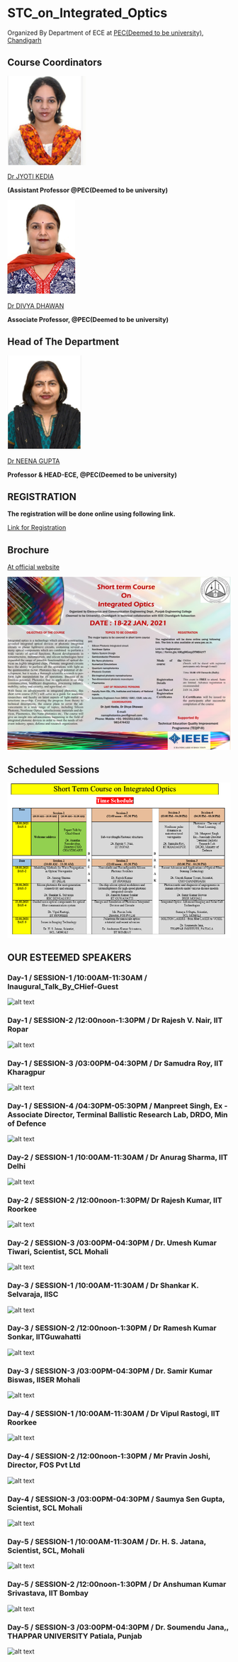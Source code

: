 # STC_on_Integrated_Optics
Organized By Department of ECE at [PEC(Deemed to be university), Chandigarh](https://pec.ac.in/ece)

## Course Coordinators 

![alt text](https://github.com/NANOPHOTONIC-RESEARCH-SOCIETY-AT-PEC/STC_on_Integrated_Optics/blob/main/Guest%20Speakers/Dr%20Kedia.PNG)

[Dr JYOTI KEDIA](https://pec.ac.in/jyoti-kedia)

**(Assistant Professor @PEC(Deemed to be university)**

![alt text](https://github.com/NANOPHOTONIC-RESEARCH-SOCIETY-AT-PEC/STC_on_Integrated_Optics/blob/main/Guest%20Speakers/Dr%20Dhawan.PNG)

[Dr DIVYA DHAWAN](https://pec.ac.in/divya-0)

**Associate Professor, @PEC(Deemed to be university)**

## Head of The Department

![alt text](https://github.com/NANOPHOTONIC-RESEARCH-SOCIETY-AT-PEC/STC_on_Integrated_Optics/blob/main/Guest%20Speakers/Dr%20Gupta.PNG)

[Dr NEENA GUPTA](https://pec.ac.in/neena-gupta)

**Professor & HEAD-ECE, @PEC(Deemed to be university)**

## REGISTRATION

**The registration will be done online using following link.**

[Link for Registration](https://forms.gle/AMygMGaqyDTMB4zY7)

## Brochure

[At official website](https://pec.ac.in/sites/default/files/uploads/events/stc_integrated_optics_brochure.pdf)

![alt text](https://github.com/NANOPHOTONIC-RESEARCH-SOCIETY-AT-PEC/STC_on_Integrated_Optics/blob/main/main.jpg)


## Scheduled Sessions

![alt text](https://github.com/NANOPHOTONIC-RESEARCH-SOCIETY-AT-PEC/STC_on_Integrated_Optics/blob/main/Guest%20Speakers/STC_TIME_Schedule_2.png)

## OUR ESTEEMED SPEAKERS 

### Day-1 / SESSION-1 /10:00AM-11:30AM / Inaugural_Talk_By_CHief-Guest
![alt text](https://github.com/NANOPHOTONIC-RESEARCH-SOCIETY-AT-PEC/STC_on_Integrated_Optics/blob/main/Guest%20Speakers/18_slot_1.png)

### Day-1 / SESSION-2 /12:00noon-1:30PM / Dr Rajesh V. Nair, IIT Ropar
![alt text](https://github.com/NANOPHOTONIC-RESEARCH-SOCIETY-AT-PEC/STC_on_Integrated_Optics/blob/main/Guest%20Speakers/18_slot_2.png)

### Day-1 / SESSION-3 /03:00PM-04:30PM / Dr Samudra Roy, IIT Kharagpur
![alt text](https://github.com/NANOPHOTONIC-RESEARCH-SOCIETY-AT-PEC/STC_on_Integrated_Optics/blob/main/Guest%20Speakers/18_slot_3_a.png)

### Day-1 / SESSION-4 /04:30PM-05:30PM / Manpreet Singh, Ex - Associate Director, Terminal Ballistic Research Lab, DRDO, Min of Defence
![alt text](https://github.com/NANOPHOTONIC-RESEARCH-SOCIETY-AT-PEC/STC_on_Integrated_Optics/blob/main/Guest%20Speakers/18_slot_3_b.png)

### Day-2 / SESSION-1 /10:00AM-11:30AM / Dr Anurag Sharma, IIT Delhi
![alt text](https://github.com/NANOPHOTONIC-RESEARCH-SOCIETY-AT-PEC/STC_on_Integrated_Optics/blob/main/Guest%20Speakers/19_slot_1.png)

### Day-2 / SESSION-2 /12:00noon-1:30PM/ Dr Rajesh Kumar, IIT Roorkee
![alt text](https://github.com/NANOPHOTONIC-RESEARCH-SOCIETY-AT-PEC/STC_on_Integrated_Optics/blob/main/Guest%20Speakers/19_slot_2.png)

### Day-2 / SESSION-3 /03:00PM-04:30PM / Dr. Umesh Kumar Tiwari, Scientist, SCL Mohali
![alt text](https://github.com/NANOPHOTONIC-RESEARCH-SOCIETY-AT-PEC/STC_on_Integrated_Optics/blob/main/Guest%20Speakers/19_slot_3_new.png)

### Day-3 / SESSION-1 /10:00AM-11:30AM / Dr Shankar K. Selvaraja, IISC
![alt text](https://github.com/NANOPHOTONIC-RESEARCH-SOCIETY-AT-PEC/STC_on_Integrated_Optics/blob/main/Guest%20Speakers/20_slot_1.png)

### Day-3 / SESSION-2 /12:00noon-1:30PM / Dr Ramesh Kumar Sonkar, IITGuwahatti
![alt text](https://github.com/NANOPHOTONIC-RESEARCH-SOCIETY-AT-PEC/STC_on_Integrated_Optics/blob/main/Guest%20Speakers/20_slot_2_a.png)

### Day-3 / SESSION-3 /03:00PM-04:30PM / Dr. Samir Kumar Biswas, IISER Mohali
![alt text](https://github.com/NANOPHOTONIC-RESEARCH-SOCIETY-AT-PEC/STC_on_Integrated_Optics/blob/main/Guest%20Speakers/20_slot_3.png)

### Day-4 / SESSION-1 /10:00AM-11:30AM / Dr Vipul Rastogi, IIT Roorkee
![alt text](https://github.com/NANOPHOTONIC-RESEARCH-SOCIETY-AT-PEC/STC_on_Integrated_Optics/blob/main/Guest%20Speakers/21_slot_1.png)

### Day-4 / SESSION-2 /12:00noon-1:30PM / Mr Pravin Joshi, Director, FOS Pvt Ltd
![alt text](https://github.com/NANOPHOTONIC-RESEARCH-SOCIETY-AT-PEC/STC_on_Integrated_Optics/blob/main/Guest%20Speakers/21_slot_2.png)

### Day-4 / SESSION-3 /03:00PM-04:30PM / Saumya Sen Gupta, Scientist, SCL Mohali
![alt text](https://github.com/NANOPHOTONIC-RESEARCH-SOCIETY-AT-PEC/STC_on_Integrated_Optics/blob/main/Guest%20Speakers/21_slot_3.png)

### Day-5 / SESSION-1 /10:00AM-11:30AM / Dr. H. S. Jatana, Scientist, SCL, Mohali
![alt text](https://github.com/NANOPHOTONIC-RESEARCH-SOCIETY-AT-PEC/STC_on_Integrated_Optics/blob/main/Guest%20Speakers/22_slot_1.png)

### Day-5 / SESSION-2 /12:00noon-1:30PM / Dr Anshuman Kumar Srivastava, IIT Bombay
![alt text](https://github.com/NANOPHOTONIC-RESEARCH-SOCIETY-AT-PEC/STC_on_Integrated_Optics/blob/main/Guest%20Speakers/22_slot_2.png)

### Day-5 / SESSION-3 /03:00PM-04:30PM / Dr. Soumendu Jana,, THAPPAR UNIVERSITY Patiala, Punjab
![alt text](https://github.com/NANOPHOTONIC-RESEARCH-SOCIETY-AT-PEC/STC_on_Integrated_Optics/blob/main/Guest%20Speakers/22_slot_3.png)
